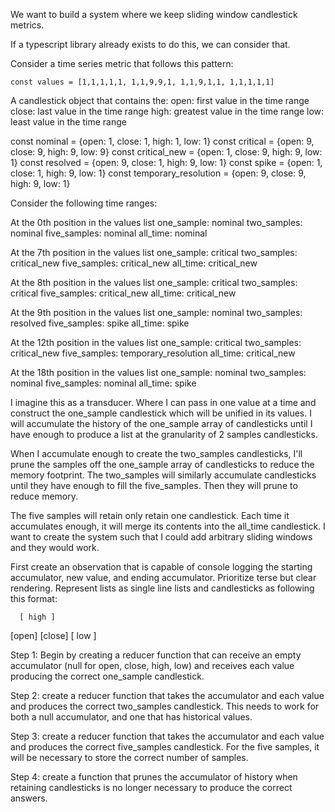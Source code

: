 We want to build a system where we keep sliding window candlestick metrics. 

If a typescript library already exists to do this, we can consider that.

Consider a time series metric that follows this pattern:

```
const values = [1,1,1,1,1, 1,1,9,9,1, 1,1,9,1,1, 1,1,1,1,1]
```

A candlestick object that contains the:
open: first value in the time range
close: last value in the time range
high: greatest value in the time range
low: least value in the time range

const nominal = {open: 1, close: 1, high: 1, low: 1}
const critical = {open: 9, close: 9, high: 9, low: 9}
const critical_new = {open: 1, close: 9, high: 9, low: 1}
const resolved = {open: 9, close: 1, high: 9, low: 1}
const spike = {open: 1, close: 1, high: 9, low: 1}
const temporary_resolution = {open: 9, close: 9, high: 9, low: 1}

Consider the following time ranges:

At the 0th position in the values list
one_sample: nominal
two_samples: nominal
five_samples: nominal
all_time: nominal

At the 7th position in the values list
one_sample: critical
two_samples: critical_new
five_samples: critical_new
all_time: critical_new


At the 8th position in the values list
one_sample: critical
two_samples: critical
five_samples: critical_new
all_time: critical_new

At the 9th position in the values list
one_sample: nominal
two_samples: resolved
five_samples: spike
all_time: spike

At the 12th position in the values list
one_sample: critical
two_samples: critical_new
five_samples: temporary_resolution
all_time: critical_new

At the 18th position in the values list
one_sample: nominal
two_samples: nominal
five_samples: nominal
all_time: spike

I imagine this as a transducer. Where I can pass in one value at a time and construct the one_sample candlestick which will be unified in its values. I will accumulate the history of the one_sample array of candlesticks until I have enough to produce a list at the granularity of 2 samples candlesticks.

When I accumulate enough to create the two_samples candlesticks, I'll prune the samples off the one_sample array of candlesticks to reduce the memory footprint. The two_samples will similarly accumulate candlesticks until they have enough to fill the five_samples. Then they will prune to reduce memory.

The five samples will retain only retain one candlestick. Each time it accumulates enough, it will merge its contents into the all_time candlestick. I want to create the system such that I could add arbitrary sliding windows and they would work.

First create an observation that is capable of console logging the starting accumulator, new value, and ending accumulator. Prioritize terse but clear rendering. Represent lists as single line lists and candlesticks as following this format:

      [ high ]
[open]        [close]
      [ low  ]   

Step 1: Begin by creating a reducer function that can receive an empty accumulator (null for open, close, high, low) and receives each value producing the correct one_sample candlestick.

Step 2: create a reducer function that takes the accumulator and each value and produces the correct two_samples candlestick. This needs to work for both a null accumulator, and one that has historical values.

Step 3: create a reducer function that takes the accumulator and each value and produces the correct five_samples candlestick. For the five samples, it will be necessary to store the correct number of samples.

Step 4: create a function that prunes the accumulator of history when retaining candlesticks is no longer necessary to produce the correct answers.
